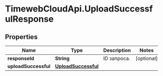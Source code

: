 # TimewebCloudApi.UploadSuccessfulResponse

## Properties

Name | Type | Description | Notes
------------ | ------------- | ------------- | -------------
**responseId** | **String** | ID запроса. | [optional] 
**uploadSuccessful** | [**UploadSuccessful**](UploadSuccessful.md) |  | 


